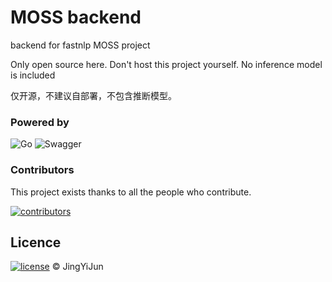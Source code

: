 # MOSS backend

backend for fastnlp MOSS project

Only open source here. Don't host this project yourself. No inference model is included

仅开源，不建议自部署，不包含推断模型。

### Powered by

![Go](https://img.shields.io/badge/go-%2300ADD8.svg?style=for-the-badge&logo=go&logoColor=white)
![Swagger](https://img.shields.io/badge/-Swagger-%23Clojure?style=for-the-badge&logo=swagger&logoColor=white)


### Contributors

This project exists thanks to all the people who contribute.

<a href="https://github.com/JingYiJun/MOSS_backend/graphs/contributors">
  <img src="https://contrib.rocks/image?repo=JingYiJun/MOSS_backend"  alt="contributors"/>
</a>

## Licence

[![license](https://img.shields.io/github/license/JingYiJun/MOSS_backend)](https://github.com/OpenTreeHole/auth_next/blob/master/LICENSE)
© JingYiJun
